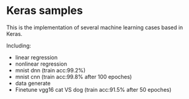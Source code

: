 # Keras samples

This is the implementation of several machine learning cases based in Keras. 

Including:

* linear regression
* nonlinear regression
* mnist dnn (train acc:99.2%)
* mnist cnn (train acc:99.8% after 100 epoches)
* data generate
* Finetune vgg16 cat VS dog (train acc:91.5% after 50 epoches)
